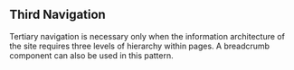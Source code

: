 ## Third Navigation

Tertiary navigation is necessary only when the information architecture of the site requires three levels of hierarchy within pages. A breadcrumb component can also be used in this pattern.